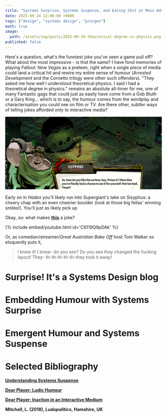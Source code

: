 ```yaml
---
title: "Systems Surprise, Systems Suspense, and Eating Shit at Mess Adventures 2"
date: 2025-09-24 12:00:00 +0000
tags: ["design", "systems design", "procgen"]
math: true
image:
  path: /assets/img/posts/2025-09-24-theoretical-degree-in-physics.png
published: false
---
```


Here's a question, what's the funniest joke you've seen a game pull off? What about the most impressive - is that the same? I have fond memories of playing *Fallout: New Vegas* as a preteen, right when a single piece of media could land a critical hit and rewire my entire sense of humour (*Arrested Development* and the Cornetto trilogy were other such offenders). "They asked me how well I understood theoretical physics. I said I had a theoretical degree in physics." remains an absolute all-timer for me, one of many Fantastic gags that could just as easily have come from a Gob Bluth or a Gary King... which is to say, the humour comes from the wordplay and characterisation you could see on film or TV. Are there other, subtler ways of telling jokes afforded *only* to interactive media?

![Desktop View](/assets/img/posts/2025-09-25-sisyphus-is-happy.png)

Early on in *Hades* you'll likely run into Supergiant's take on Sisyphus: a cheery chap with an even cheerier boulder (look at those big fellas' winning smiles!). You'll just as likely pick up 

Okay, so: what makes <a href="https://youtu.be/C6119Q9pDAk?t=478"><strong>this</strong></a> a joke?

{% include embed/youtube.html id='C6119Q9pDAk' %}

Or, as comedian/streamer/*Great Australian Bake Off* host Tom Walker so eloquently puts it,
> I knew it! I knew- do you see? Do you see they changed the fucking layout! They- th-th-th-th-th-they took it away!

# Surprise! It's a Systems Design blog

# Embedding Humour with Systems Surprise



# Emergent Humour and Systems Suspense

# Selected Bibliography

<a href="https://polarisgamedesign.com/2023/understanding-systems-suspense/"><strong>Understanding Systems Suspense</strong></a> 

<a href="https://www.dearplayer.org/blog/2017/1/11/dear-player-ludic-humour"><strong>Dear Player: Ludic Humour</strong></a>

<a href="https://www.dearplayer.org/blog/2017/3/22/dear-player-inaction-in-an-interactive-medium"><strong>Dear Player: Inaction in an Interactive Medium</strong></a>

<strong>Mitchell, L. (2018), *Ludopolitics*, Hamshire, UK</strong>